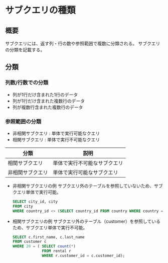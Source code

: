 # サブクエリの種類

## 概要

サブクエリには、返す列・行の数や参照範囲で複数に分類される。
サブクエリの分類を記載する。

## 分類

### 列数/行数での分類

* 列が1行だけ含まれた1行のデータ
* 列が1行だけ含まれた複数行のデータ
* 列が複数行含まれた複数行のデータ

### 参照範囲の分類

* 非相関サブクエリ : 単体で実行可能なクエリ  
* 相関サブクエリ : 単体で実行不可能なクエリ

|分類 |説明 |
|--|--|
| 相関サブクエリ | 単体で実行不可能なサブクエリ |
| 非相関サブクエリ | 単体で実行可能なサブクエリ |


* 非相関サブクエリの例
サブクエリ外のテーブルを参照していないため、サブクエリ単体で実行可能。
    ``` sql
    SELECT city_id, city
    FROM city
    WHERE country_id <> (SELECT country_id FROM country WHERE country = 'India');
    ```

* 相関サブクエリの例
サブクエリ外のテーブル（customer）を参照しているため、サブクエリ単体で実行不可能。  
    ``` sql
    SELECT c.first_name, c.last_name
    FROM customer c
    WHERE 20 = ( SELECT count(*)
                 FROM rental r
                 WHERE r.customer_id = c.customer_id);
    ```